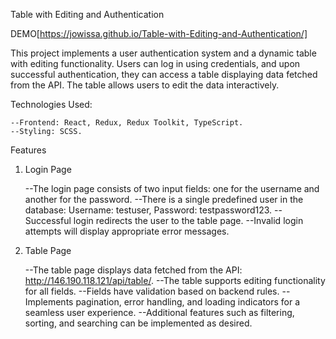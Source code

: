 Table with Editing and Authentication

DEMO[https://jowissa.github.io/Table-with-Editing-and-Authentication/]

This project implements a user authentication system and a dynamic table with editing functionality. Users can log in using credentials, and upon successful authentication, they can access a table displaying data fetched from the API. The table allows users to edit the data interactively.

Technologies Used:

    --Frontend: React, Redux, Redux Toolkit, TypeScript.
    --Styling: SCSS.

Features

1. Login Page

    --The login page consists of two input fields: one for the username and another for the password.
    --There is a single predefined user in the database: Username: testuser, Password: testpassword123.
    --Successful login redirects the user to the table page.
    --Invalid login attempts will display appropriate error messages.

2. Table Page

    --The table page displays data fetched from the API: http://146.190.118.121/api/table/.
    --The table supports editing functionality for all fields.
    --Fields have validation based on backend rules.
    --Implements pagination, error handling, and loading indicators for a seamless user experience.
    --Additional features such as filtering, sorting, and searching can be implemented as desired.
